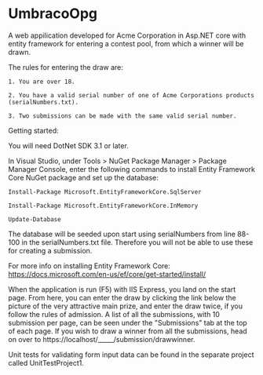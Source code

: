 # UmbracoOpg


A web appilication developed for Acme Corporation in Asp.NET core with entity framework for entering a contest pool, from which a winner will be drawn.

The rules for entering the draw are: 

	1. You are over 18. 
	
	2. You have a valid serial number of one of Acme Corporations products (serialNumbers.txt).
	
	3. Two submissions can be made with the same valid serial number.

Getting started:

You will need DotNet SDK 3.1 or later.

In Visual Studio, under Tools > NuGet Package Manager > Package Manager Console, enter the following commands to install Entity Framework Core NuGet package and set up the database: 

	Install-Package Microsoft.EntityFrameworkCore.SqlServer
	
	Install-Package Microsoft.EntityFrameworkCore.InMemory
	
	Update-Database

The database will be seeded upon start using serialNumbers from line 88-100 in the serialNumbers.txt file. Therefore you will not be able to use these for creating a submission.
	
For more info on installing Entity Framework Core: https://docs.microsoft.com/en-us/ef/core/get-started/install/

When the application is run (F5) with IIS Express, you land on the start page. From here, you can enter the draw by clicking the link below the picture of the very attractive main prize, and enter the draw twice, if you follow the rules of admission. 
A list of all the submissions, with 10 submission per page, can be seen under the "Submissions" tab at the top of each page. 
If you wish to draw a winner from all the submissions, head on over to https://localhost/_____/submission/drawwinner.

Unit tests for validating form input data can be found in the separate project called UnitTestProject1.

